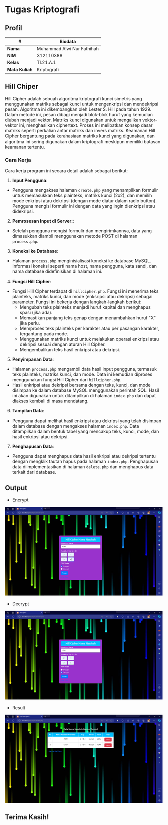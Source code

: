 # Tugas Kriptografi
## Profil
| #               | Biodata                      |
| --------------- | ---------------------------- |
| **Nama**        | Muhammad Alwi Nur Fathihah   |
| **NIM**         | 312110388                    |
| **Kelas**       | TI.21.A.1                    |
| **Mata Kuliah** | Kriptografi                  |

## Hill Chiper
<p>Hill Cipher adalah sebuah algoritma kriptografi kunci simetris yang menggunakan matriks sebagai kunci untuk mengenkripsi dan mendekripsi pesan. Algoritma ini dikembangkan oleh Lester S. Hill pada tahun 1929. Dalam metode ini, pesan dibagi menjadi blok-blok huruf yang kemudian diubah menjadi vektor. Matriks kunci digunakan untuk mengalikan vektor-vektor ini, menghasilkan ciphertext. Proses ini melibatkan konsep dasar matriks seperti perkalian antar matriks dan invers matriks. Keamanan Hill Cipher bergantung pada kerahasiaan matriks kunci yang digunakan, dan algoritma ini sering digunakan dalam kriptografi meskipun memiliki batasan keamanan tertentu.</p>

### Cara Kerja

<p>Cara kerja program ini secara detail adalah sebagai berikut:</p>

1. **Input Pengguna**:
- Pengguna mengakses halaman `create.php` yang menampilkan formulir untuk memasukkan teks plainteks, matriks kunci (2x2), dan memilih mode enkripsi atau dekripsi (dengan mode diatur dalam radio button). Pengguna mengisi formulir ini dengan data yang ingin dienkripsi atau didekripsi.

2. **Pemrosesan Input di Server:**:
- Setelah pengguna mengisi formulir dan mengirimkannya, data yang dimasukkan diambil menggunakan metode POST di halaman `process.php`.

3. **Koneksi ke Database**:
- Halaman `process.php` menginisialisasi koneksi ke database MySQL. Informasi koneksi seperti nama host, nama pengguna, kata sandi, dan nama database didefinisikan di halaman ini.

4. **Fungsi Hill Cipher**:
- Fungsi Hill Cipher terdapat di `hillcipher.php`. Fungsi ini menerima teks plainteks, matriks kunci, dan mode (enksripsi atau dekripsi) sebagai parameter. Fungsi ini bekerja dengan langkah-langkah berikut:
   - Mengubah teks plainteks menjadi huruf kapital dan menghapus spasi (jika ada).
   - Memastikan panjang teks genap dengan menambahkan huruf "X" jika perlu.
   - Memproses teks plainteks per karakter atau per pasangan karakter, tergantung pada mode.
   - Menggunakan matriks kunci untuk melakukan operasi enkripsi atau dekripsi sesuai dengan aturan Hill Cipher.
   - Mengembalikan teks hasil enkripsi atau dekripsi.

5. **Penyimpanan Data**:
- Halaman `process.php` mengambil data hasil input pengguna, termasuk teks plainteks, matriks kunci, dan mode. Data ini kemudian diproses menggunakan fungsi Hill Cipher dari `hillcipher.php`.
- Hasil enkripsi atau dekripsi bersama dengan teks, kunci, dan mode disimpan ke dalam database MySQL menggunakan perintah SQL. Hasil ini akan digunakan untuk ditampilkan di halaman `index.php` dan dapat diakses kembali di masa mendatang.

6. **Tampilan Data**:
- Pengguna dapat melihat hasil enkripsi atau dekripsi yang telah disimpan dalam database dengan mengakses halaman `index.php`. Data ditampilkan dalam bentuk tabel yang mencakup teks, kunci, mode, dan hasil enkripsi atau dekripsi.

7. **Penghapusan Data**:
- Pengguna dapat menghapus data hasil enkripsi atau dekripsi tertentu dengan mengklik tautan hapus pada halaman `index.php`. Penghapusan data diimplementasikan di halaman `delete.php` dan menghapus data terkait dari database.

## Output

- Encrypt

![Hasil Enkripsi](img/encrypt.png)

- Decrypt

![Hasil Deskripsi](img/decrypt.png)

- Result

![Result](img/result.png)

## Terima Kasih!